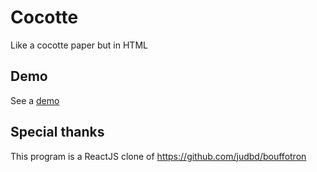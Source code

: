 # Cocotte

Like a cocotte paper but in HTML

## Demo
See a [demo](http://cocotte.sitioweb.fr)


## Special thanks
This program is a ReactJS clone of https://github.com/judbd/bouffotron
